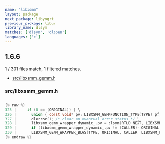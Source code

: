 ```yaml
---
name: "libxsmm"
layout: package
next_package: libyogrt
previous_package: libuv
library_name: dlsym
matches: ['dlsym', 'dlopen']
languages: ['c']
---
```

## 1.6.6
1 / 301 files match, 1 filtered matches.

 - [src/libxsmm_gemm.h](#srclibxsmm_gemmh)

### src/libxsmm_gemm.h

```c

{% raw %}
325 |     if (0 == (ORIGINAL)) { \
326 |       union { const void* pv; LIBXSMM_GEMMFUNCTION_TYPE(TYPE) pf; } libxsmm_gemm_wrapper_dynamic_ = { 0 }; \
327 |       dlerror(); /* clear an eventual error status */ \
328 |       libxsmm_gemm_wrapper_dynamic_.pv = dlsym(RTLD_NEXT, LIBXSMM_STRINGIFY(LIBXSMM_FSYMBOL(LIBXSMM_TPREFIX(TYPE, gemm)))); \
329 |       if (libxsmm_gemm_wrapper_dynamic_.pv != (CALLER)) ORIGINAL = libxsmm_gemm_wrapper_dynamic_.pf; \
330 |       LIBXSMM_GEMM_WRAPPER_BLAS(TYPE, ORIGINAL, CALLER, LIBXSMM_FSYMBOL(LIBXSMM_TPREFIX(TYPE, gemm))); \
{% endraw %}

```